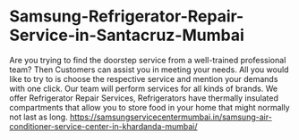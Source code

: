 # Samsung-Refrigerator-Repair-Service-in-Santacruz-Mumbai
Are you trying to find the doorstep service from a well-trained professional team? Then Customers can assist you in meeting your needs. All you would like to try to is choose the respective service and mention your demands with one click. Our team will perform services for all kinds of brands. We offer Refrigerator Repair Services, Refrigerators have thermally insulated compartments that allow you to store food in your home that might normally not last as long.   https://samsungservicecentermumbai.in/samsung-air-conditioner-service-center-in-khardanda-mumbai/
